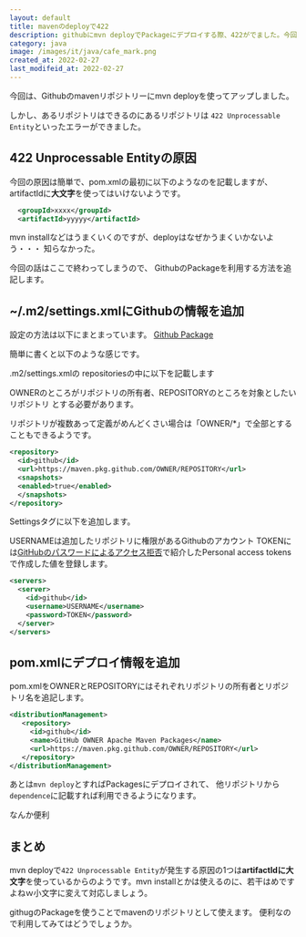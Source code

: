 ```yaml
---
layout: default
title: mavenのdeployで422
description: githubにmvn deployでPackageにデプロイする際、422がでました。今回の原因はartifactIdに大文字が入っているからで、小文字に変えることで解決しました。
category: java
image: /images/it/java/cafe_mark.png
created_at: 2022-02-27
last_modifeid_at: 2022-02-27
---
```


今回は、Githubのmavenリポジトリーにmvn deployを使ってアップしました。

しかし、あるリポジトリはできるのにあるリポジトリは
`422 Unprocessable Entity`といったエラーができました。


## 422 Unprocessable Entityの原因

今回の原因は簡単で、pom.xmlの最初に以下のようなのを記載しますが、
artifactIdに**大文字**を使ってはいけないようです。

```Xml
  <groupId>xxxx</groupId>
  <artifactId>yyyyy</artifactId>
```

mvn installなどはうまくいくのですが、deployはなぜかうまくいかないよう・・・
知らなかった。

今回の話はここで終わってしまうので、
GithubのPackageを利用する方法を追記します。

## ~/.m2/settings.xmlにGithubの情報を追加

設定の方法は以下にまとまっています。
[Github Package](https://docs.github.com/en/packages/working-with-a-github-packages-registry/working-with-the-apache-maven-registry)

簡単に書くと以下のような感じです。

.m2/settings.xmlの
repositoriesの中に以下を記載します

OWNERのところがリポジトリの所有者、REPOSITORYのところを対象としたいリポジトリ
とする必要があります。

リポジトリが複数あって定義がめんどくさい場合は「OWNER/*」で全部とすることもできるようです。

```Xml
<repository>
  <id>github</id>
  <url>https://maven.pkg.github.com/OWNER/REPOSITORY</url>
  <snapshots>
  <enabled>true</enabled>
  </snapshots>
</repository>
```

Settingsタグに以下を追加します。

USERNAMEは追加したリポジトリに権限があるGithubのアカウント
TOKENには[GitHubのパスワードによるアクセス拒否](/it/github/githubPasswordDenied.html#%E3%82%A2%E3%82%AF%E3%82%BB%E3%82%B9%E3%83%88%E3%83%BC%E3%82%AF%E3%83%B3%E3%81%AE%E4%BD%9C%E6%88%90%E6%96%B9%E6%B3%95)で紹介したPersonal access tokensで作成した値を登録します。

```Xml
<servers>
  <server>
    <id>github</id>
    <username>USERNAME</username>
    <password>TOKEN</password>
  </server>
</servers>
```

## pom.xmlにデプロイ情報を追加

pom.xmlをOWNERとREPOSITORYにはそれぞれリポジトリの所有者とリポジトリ名を追記します。

```Xml
<distributionManagement>
   <repository>
     <id>github</id>
     <name>GitHub OWNER Apache Maven Packages</name>
     <url>https://maven.pkg.github.com/OWNER/REPOSITORY</url>
   </repository>
</distributionManagement>
```

あとは`mvn deploy`とすればPackagesにデプロイされて、
他リポジトリから`dependence`に記載すれば利用できるようになります。

なんか便利

## まとめ

mvn deployで`422 Unprocessable Entity`が発生する原因の1つは**artifactIdに大文字**を使っているからのようです。mvn installとかは使えるのに、若干はめですよねｗ小文字に変えて対応しましょう。

githugのPackageを使うことでmavenのリポジトリとして使えます。
便利なので利用してみてはどうでしょうか。


